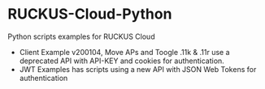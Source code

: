 # RUCKUS-Cloud-Python
Python scripts examples for RUCKUS Cloud
- Client Example v200104, Move APs and Toogle .11k & .11r use a deprecated API with API-KEY and cookies for authentication.
- JWT Examples has scripts using a new API with JSON Web Tokens for authentication
